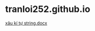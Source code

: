 # tranloi252.github.io
[xâu kí tự string.docx](https://github.com/tranloi252/tranloi252.github.io/files/6987354/xau.ki.t.string.docx)
